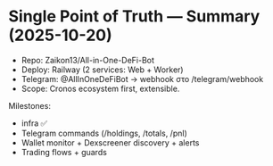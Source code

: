 # Single Point of Truth — Summary (2025-10-20)

- Repo: Zaikon13/All-in-One-DeFi-Bot
- Deploy: Railway (2 services: Web + Worker)
- Telegram: @AllInOneDeFiBot → webhook στο /telegram/webhook
- Scope: Cronos ecosystem first, extensible.

Milestones:
- infra ✅
- Telegram commands (/holdings, /totals, /pnl)
- Wallet monitor + Dexscreener discovery + alerts
- Trading flows + guards
